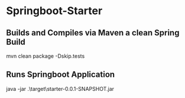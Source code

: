 # Springboot-Starter

## Builds and Compiles via Maven a clean Spring Build
mvn clean package -Dskip.tests

## Runs Springboot Application
java -jar .\target\starter-0.0.1-SNAPSHOT.jar
